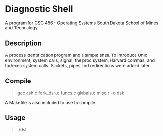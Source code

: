 # Diagnostic Shell

A program for CSC 456 - Operating Systems
South Dakota School of Mines and Technology

## Description
A process identification program and a simple shell. To introduce Unix environment, system calls, signal, the proc system, Harvard commas, and for/exec system calls. Sockets, pipes and redirections were added later.

## Compile
>gcc dsh.c fork_dsh.c funcs.c globals.c misc.c -o dsk

A Makefile is also included to use to compile.

## Usage 
>./dsh


